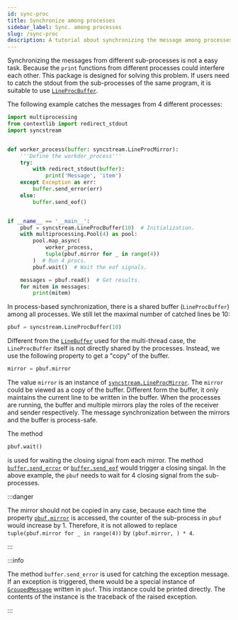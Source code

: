 ```yaml
---
id: sync-proc
title: Synchronize among processes
sidebar_label: Sync. among processes
slug: /sync-proc
description: A tutorial about synchronizing the message among processes.
---
```


Synchronizing the messages from different sub-processes is not a easy task. Because the `print` functions from different processes could interfere each other. This package is designed for solving this problem. If users need to catch the stdout from the sub-processes of the same program, it is suitable to use [`LineProcBuffer`](../apis/mproc/LineProcBuffer.mdx).

The following example catches the messages from 4 different processes:

```python {9,18,22,24,26}
import multiprocessing
from contextlib import redirect_stdout
import syncstream


def worker_process(buffer: syncstream.LineProcMirror):
    '''Define the workder_process'''
    try:
        with redirect_stdout(buffer):
            print('Message', 'item')
    except Exception as err:
        buffer.send_error(err)
    else:
        buffer.send_eof()


if __name__ == '__main__':
    pbuf = syncstream.LineProcBuffer(10)  # Initialization.
    with multiprocessing.Pool(4) as pool:
        pool.map_async(
            worker_process,
            tuple(pbuf.mirror for _ in range(4))
        )  # Run 4 procs.
        pbuf.wait()  # Wait the eof signals.

    messages = pbuf.read()  # Get results.
    for mitem in messages:
        print(mitem)
```

In process-based synchronization, there is a shared buffer (`LineProcBuffer`) among all processes. We still let the maximal number of catched lines be 10:

```python
pbuf = syncstream.LineProcBuffer(10)
```

Different from the [`LineBuffer`](../apis/mproc/LineBuffer.mdx) used for the multi-thread case, the `LineProcBuffer` itself is not directly shared by the processes. Instead, we use the following property to get a "copy" of the buffer.

```python
mirror = pbuf.mirror
```

The value `mirror` is an instance of [`syncstream.LineProcMirror`](../apis/mproc/LineProcMirror.mdx). The `mirror` could be viewed as a copy of the buffer. Different form the buffer, it only maintains the current line to be written in the buffer. When the processes are running, the buffer and multiple mirrors play the roles of the receiver and sender respectively. The message synchronization between the mirrors and the buffer is process-safe.

The method

```python
pbuf.wait()
```

is used for waiting the closing signal from each mirror. The method [`buffer.send_error`](../apis/mproc/LineProcMirror.mdx#send_error) or [`buffer.send_eof`](../apis/mproc/LineProcMirror.mdx#send_eof) would trigger a closing singal. In the above example, the `pbuf` needs to wait for 4 closing signal from the sub-processes.

:::danger

The mirror should not be copied in any case, because each time the property [`pbuf.mirror`](../apis/mproc/LineProcBuffer.mdx#mirror) is accessed, the counter of the sub-process in `pbuf` would increase by 1. Therefore, it is not allowed to replace `tuple(pbuf.mirror for _ in range(4))` by `(pbuf.mirror, ) * 4`.

:::

:::info

The method `buffer.send_error` is used for catching the exception message. If an exception is triggered, there would be a special instance of [`GroupedMessage`](../apis/base/GroupedMessage.mdx) written in `pbuf`. This instance could be printed directly. The contents of the instance is the traceback of the raised exception.

:::
